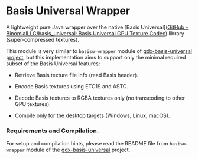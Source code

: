 # Basis Universal Wrapper

A lightweight pure Java wrapper over the native [Basis Universal]([GitHub - BinomialLLC/basis_universal: Basis Universal GPU Texture Codec](https://github.com/BinomialLLC/basis_universal)) library (super-compressed textures).

This module is very similar to `basisu-wrapper` module of [gdx-basis-universal project](https://github.com/crashinvaders/gdx-basis-universal), but this implementation aims to support only the minimal required subset of the Basis Universal features:

- Retrieve Basis texture file info (read Basis header).

- Encode Basis textures using ETC1S and ASTC.

- Decode Basis textures to RGBA textures only (no transcoding to other GPU textures).

- Compile only for the desktop targets (Windows, Linux, macOS).

### Requirements and Compilation.

For setup and compilation hints, please read the README file from `basisu-wrapper` module of the [gdx-basis-universal](https://github.com/crashinvaders/gdx-basis-universal/tree/master/basisu-wrapper) project.




